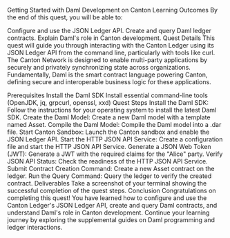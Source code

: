 Getting Started with Daml Development on Canton
Learning Outcomes
By the end of this quest, you will be able to:

Configure and use the JSON Ledger API.
Create and query Daml ledger contracts.
Explain Daml's role in Canton development.
Quest Details
This quest will guide you through interacting with the Canton Ledger using its JSON Ledger API from the command line, particularly with tools like curl. The Canton Network is designed to enable multi-party applications by securely and privately synchronizing state across organizations. Fundamentally, Daml is the smart contract language powering Canton, defining secure and interoperable business logic for these applications.

Prerequisites
Install the Daml SDK
Install essential command-line tools (OpenJDK, jq, grpcurl, openssl, xxd)
Quest Steps
Install the Daml SDK: Follow the instructions for your operating system to install the latest Daml SDK.
Create the Daml Model: Create a new Daml model with a template named Asset.
Compile the Daml Model: Compile the Daml model into a .dar file.
Start Canton Sandbox: Launch the Canton sandbox and enable the JSON Ledger API.
Start the HTTP JSON API Service: Create a configuration file and start the HTTP JSON API Service.
Generate a JSON Web Token (JWT): Generate a JWT with the required claims for the "Alice" party.
Verify JSON API Status: Check the readiness of the HTTP JSON API Service.
Submit Contract Creation Command: Create a new Asset contract on the ledger.
Run the Query Command: Query the ledger to verify the created contract.
Deliverables
Take a screenshot of your terminal showing the successful completion of the quest steps.
Conclusion
Congratulations on completing this quest! You have learned how to configure and use the Canton Ledger's JSON Ledger API, create and query Daml contracts, and understand Daml's role in Canton development. Continue your learning journey by exploring the supplemental guides on Daml programming and ledger interactions.







